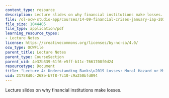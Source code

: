 ```yaml
---
content_type: resource
description: Lecture slides on why financial institutions make losses.
file: /ol-ocw-studio-app/courses/14-09-financial-crises-january-iap-2016/21758d0c268eb7f87c10c9a250bfd094_MIT14_09IAP16_lec4_edit.pdf
file_size: 1044405
file_type: application/pdf
learning_resource_types:
- Lecture Notes
license: https://creativecommons.org/licenses/by-nc-sa/4.0/
ocw_type: OCWFile
parent_title: Lecture Notes
parent_type: CourseSection
parent_uid: 4e32b339-61f6-e5ff-b11c-7661708f0d24
resourcetype: Document
title: "Lecture 4: Understanding Banks\u2019 Losses: Moral Hazard or Mistakes"
uid: 21758d0c-268e-b7f8-7c10-c9a250bfd094
---
```

Lecture slides on why financial institutions make losses.